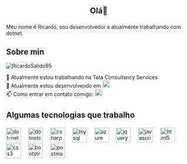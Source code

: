 



<h2 align="center">Olá👋</h2>

###

<p align="left">Meu nome é Ricardo, sou desenvolvedor e atualmente trabalhando com dotnet.</p>

<h2 align="left">Sobre min</h2>
<p align="left">
  <img src="https://komarev.com/ghpvc/?username=RicardoSalido95&color=5E33FF&style=plastic" alt="RicardoSalido95"/>
</p>

<p align="left">
  🔭 Atualmente estou trabalhando na Tata Consultancy Services<br>
  🌱 Atualmente estou desenvolvendo em <img src="https://skillicons.dev/icons?i=dotnet" height="20" alt="dot-net logo"  /><br>
  📫 Como entrar em contato comigo: <a href="https://www.linkedin.com/in/ricardo-salido-7788501b8/"><img src="https://cdn.jsdelivr.net/gh/devicons/devicon/icons/linkedin/linkedin-original.svg" height="20" alt="linkedin logo"  /></a>
</p>

###

<h2 align="left">Algumas tecnologias que trabalho</h2>

###

<div align="left">
  <img src="https://skillicons.dev/icons?i=dotnet" height="40" alt="dot-net logo"  />
  <img width="12" />
  <img src="https://cdn.jsdelivr.net/gh/devicons/devicon/icons/dotnetcore/dotnetcore-original.svg" height="40" alt="dotnetcore logo"  />
  <img width="12" />
  <img src="https://cdn.jsdelivr.net/gh/devicons/devicon/icons/csharp/csharp-original.svg" height="40" alt="csharp logo"  />
  <img width="12" />
  <img src="https://cdn.jsdelivr.net/gh/devicons/devicon/icons/mysql/mysql-original.svg" height="40" alt="mysql logo"  />
  <img width="12" />
  <img src="https://cdn.jsdelivr.net/gh/devicons/devicon/icons/azure/azure-original.svg" height="40" alt="azure logo"  />
  <img width="12" />
  <img src="https://cdn.jsdelivr.net/gh/devicons/devicon/icons/jquery/jquery-original.svg" height="40" alt="jquery logo"  />
  <img width="12" />
  <img src="https://cdn.jsdelivr.net/gh/devicons/devicon/icons/javascript/javascript-original.svg" height="40" alt="javascript logo"  />
  <img width="12" />
  <img src="https://cdn.jsdelivr.net/gh/devicons/devicon/icons/html5/html5-original.svg" height="40" alt="html5 logo"  />
  <img width="12" />
  <img src="https://cdn.jsdelivr.net/gh/devicons/devicon/icons/css3/css3-original.svg" height="40" alt="css3 logo"  />
  <img width="12" />
  <img src="https://cdn.jsdelivr.net/gh/devicons/devicon/icons/bootstrap/bootstrap-original.svg" height="40" alt="bootstrap logo"  />
  <img width="12" />
  <img src="https://skillicons.dev/icons?i=postman" height="40" alt="postman logo"  />
</div>

###
